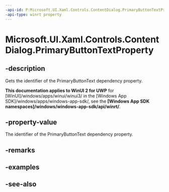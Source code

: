 ```yaml
---
-api-id: P:Microsoft.UI.Xaml.Controls.ContentDialog.PrimaryButtonTextProperty
-api-type: winrt property
---
```


<!-- Property syntax
public Windows.UI.Xaml.DependencyProperty PrimaryButtonTextProperty { get; }
-->

# Microsoft.UI.Xaml.Controls.ContentDialog.PrimaryButtonTextProperty

## -description
Gets the identifier of the PrimaryButtonText dependency property.

**This documentation applies to WinUI 2 for UWP** for [WinUI]/windows/apps/winui/winui3/ in the [Windows App SDK]/windows/apps/windows-app-sdk/, see the **[Windows App SDK namespaces]/windows/windows-app-sdk/api/winrt/**.

## -property-value
The identifier of the PrimaryButtonText dependency property.

## -remarks

## -examples

## -see-also
